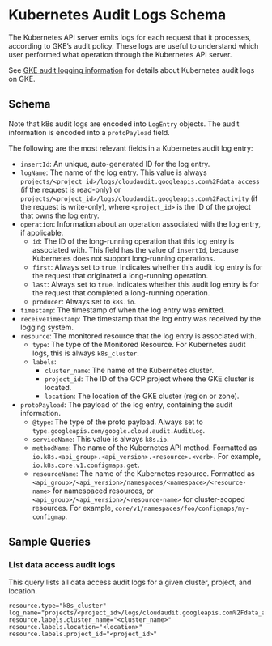# Kubernetes Audit Logs Schema

The Kubernetes API server emits logs for each request that it processes, according to GKE’s audit policy.
These logs are useful to understand which user performed what operation through the Kubernetes API server.

See [GKE audit logging information](https://cloud.google.com/kubernetes-engine/docs/how-to/audit-logging) for details about Kubernetes audit logs on GKE.

## Schema

Note that k8s audit logs are encoded into `LogEntry` objects. The audit information is encoded into a `protoPayload` field.

The following are the most relevant fields in a Kubernetes audit log entry:

- `insertId`: An unique, auto-generated ID for the log entry.
- `logName`: The name of the log entry. This value is always `projects/<project_id>/logs/cloudaudit.googleapis.com%2Fdata_access` (if the request is read-only) or `projects/<project_id>/logs/cloudaudit.googleapis.com%2Factivity` (if the request is write-only), where `<project_id>` is the ID of the project that owns the log entry.
- `operation`: Information about an operation associated with the log entry, if applicable.
  - `id`: The ID of the long-running operation that this log entry is associated with. This field has the value of `insertId`, because Kubernetes does not support long-running operations.
  - `first`: Always set to `true`. Indicates whether this audit log entry is for the request that originated a long-running operation.
  - `last`: Always set to `true`. Indicates whether this audit log entry is for the request that completed a long-running operation.
  - `producer`: Always set to `k8s.io`.
- `timestamp`: The timestamp of when the log entry was emitted.
- `receiveTimestamp`: The timestamp that the log entry was received by the logging system.
- `resource`: The monitored resource that the log entry is associated with.
  - `type`: The type of the Monitored Resource. For Kubernetes audit logs, this is always `k8s_cluster`.
  - `labels`:
    - `cluster_name`: The name of the Kubernetes cluster.
    - `project_id`: The ID of the GCP project where the GKE cluster is located.
    - `location`: The location of the GKE cluster (region or zone).
- `protoPayload`: The payload of the log entry, containing the audit information.
  - `@type`: The type of the proto payload. Always set to `type.googleapis.com/google.cloud.audit.AuditLog`.
  - `serviceName`: This value is always `k8s.io`.
  - `methodName`: The name of the Kubernetes API method. Formatted as `io.k8s.<api_group>.<api_version>.<resource>.<verb>`. For example, `io.k8s.core.v1.configmaps.get`.
  - `resourceName`: The name of the Kubernetes resource. Formatted as `<api_group>/<api_version>/namespaces/<namespace>/<resource-name>` for namespaced resources, or `<api_group>/<api_version>/<resource-name>` for cluster-scoped resources. For example, `core/v1/namespaces/foo/configmaps/my-configmap`.

## Sample Queries

### List data access audit logs

This query lists all data access audit logs for a given cluster, project, and location.

```lql
resource.type="k8s_cluster"
log_name="projects/<project_id>/logs/cloudaudit.googleapis.com%2Fdata_access"
resource.labels.cluster_name="<cluster_name>"
resource.labels.location="<location>"
resource.labels.project_id="<project_id>"
```
